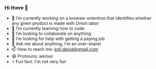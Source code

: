 ### Hi there 👋

- 🔭 I’m currently working on a browser extention that identifies whether any given product is made with Union labor
- 🌱 I’m currently learning how to code
- 👯 I’m looking to collaborate on anything
- 🤔 I’m looking for help with getting a paying job
- 💬 Ask me about anything, I'm an over-sharer
- 📫 How to reach me: koll.david@gmail.com
- 😄 Pronouns: we/our
- ⚡ Fun fact: I'm not very fun

<!--
**donkeykong718/donkeykong718** is a ✨ _special_ ✨ repository because its `README.md` (this file) appears on your GitHub profile.

Here are some ideas to get you started:

- 🔭 I’m currently working on ...
- 🌱 I’m currently learning ...
- 👯 I’m looking to collaborate on ...
- 🤔 I’m looking for help with ...
- 💬 Ask me about ...
- 📫 How to reach me: ...
- 😄 Pronouns: ...
- ⚡ Fun fact: ...
-->
